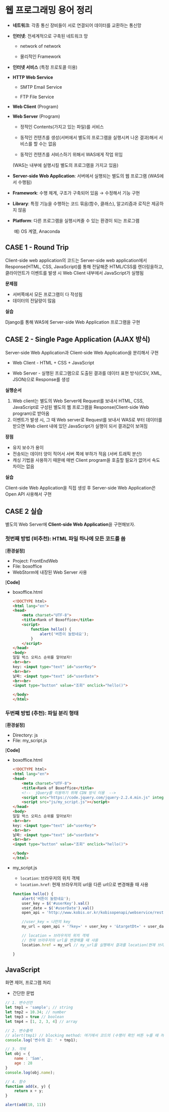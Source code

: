 # 웹 프로그래밍 용어 정리

- **네트워크**: 각종 통신 장비들이 서로 연결되어 데이터를 교환하는 통신망

- **인터넷**: 전세계적으로 구축된 네트워크 망

  -   network of network 
    
    -   물리적인 Framework


- **인터넷 서비스** (특정 프로토콜 이용)
-   **HTTP Web Service**
      
    -   SMTP Email Service
      
    -   FTP File Service


- **Web Client** (Program)

- **Web Server** (Program)

  
    -   정적인 Contents(가지고 있는 파일)를 서비스
    
    -   동적인 컨텐츠를 생성(서버에서 별도의 프로그램을 실행시켜 나온 결과)해서 서비스를 할 수는 없음
    
    - 동적인 컨텐츠를 서비스하기 위해서 WAS에게 작업 위임
  
    (WAS는 내부에 실행시킬 별도의 프로그램을 가지고 있음)


- **Server-side Web Application**: 서버에서 실행되는 별도의 웹 프로그램 (WAS에서 수행됨)

- **Framework**: 수행 체계, 구조가 구축되어 있음 → 수정해서 기능 구현

- **Library**: 특정 기능을 수행하는 코드 묶음(함수, 클래스), 알고리즘과 로직은 제공하지 않음

- **Platform**: 다른 프로그램을 실행시켜줄 수 있는 환경이 되는 프로그램

  ​				   예) OS 계열, Anaconda

## CASE 1 - Round Trip

Client-side web application의 코드는 Server-side web application에서 Response(HTML, CSS, JavaScript)를 통해 전달해준 HTML/CSS를 렌더링을하고, 클라이언트가 이벤트를 발생 시 Web Client 내부에서 JavaScript가 실행됨



**문제점**

- 서버쪽에서 모든 프로그램이 다 작성됨
- 데이터의 전달량이 많음

**실습**

Django를 통해 WAS에 Server-side Web Application 프로그램을 구현



## CASE 2 - Single Page Application (AJAX 방식)

Server-side Web Application과 Client-side Web Application을 분리해서 구현

- Web Client - HTML + CSS + JavaScript

- Web Server - 실행된 프로그램으로 도출된 결과를 데이터 표현 방식(CSV, XML, JSON)으로 Response를 생성

  

**실행순서**

1. Web client는 별도의 Web Server에 Request를 보내서 HTML, CSS, JavaScript로 구성된 별도의 웹 프로그램을 Response(Client-side Web program)로 받아옴
2. 이벤트가 발생 시, 그 때 Web server로 Request를 보내서 WAS로 부터 데이터를 받으면 Web client 내에 있던 JavaScript가 실행이 되서 결과값이 보여짐



**장점**

- 유지 보수가 용이
- 전송되는 데이터 양이 적어서 서버 쪽에 부하가 적음 (서버 트래픽 분산)
- 캐싱 기법을 사용하기 때문에 매번 Client program을 호출할 필요가 없어서 속도 차이는 없음

**실습**

Client-side Web Application을 직접 생성 후 Server-side Web Application은 Open API 사용해서 구현



## CASE 2 실습

별도의 Web Server에 **Client-side Web Application**을 구현해보자.



### 첫번째 방법 (비추천): HTML 파일 하나에 모든 코드를 씀

[**환경설정]**

- Project: FrontEndWeb
- File: boxoffice
- WebStorm에 내장된 Web Server 사용

[**Code]**

- boxoffice.html

  ```HTML
  <!DOCTYPE html>
  <html lang="en">
  <head>
      <meta charset="UTF-8">
      <title>Rank of Boxoffice</title>
      <script>
          function hello() {
              alert('버튼이 눌렸네요');
          }
      </script>
  </head>
  <body>
  일일 박스 오피스 순위를 알아보자!
  <br><br>
  key: <input type="text" id="userKey">
  <br><br>
  날짜: <input type="text" id="userDate">
  <br><br>
  <input type="button" value="조회" onclick="hello()">
  
  </body>
  </html>
  ```

  

### 두번째 방법 (추천): 파일 분리 형태

[**환경설정]**

- Directory: js
- File: my_script.js

[**Code]**

- boxoffice.html

  ```HTML
  <!DOCTYPE html>
  <html lang="en">
  <head>
      <meta charset="UTF-8">
      <title>Rank of Boxoffice</title>
      <!--  jQuery를 이용하기 위해 CDN 방식 이용  -->
      <script src="https://code.jquery.com/jquery-2.2.4.min.js" integrity="sha256-BbhdlvQf/xTY9gja0Dq3HiwQF8LaCRTXxZKRutelT44=" crossorigin="anonymous"></script>
      <script src="js/my_script.js"></script>
  </head>
  <body>
  일일 박스 오피스 순위를 알아보자!
  <br><br>
  key: <input type="text" id="userKey">
  <br><br>
  날짜: <input type="text" id="userDate">
  <br><br>
  <input type="button" value="조회" onclick="hello()">
  
  </body>
  </html>
  ```

  

- my_script.js

  - `location`: 브라우저의 위치 객체
  - `location.href`: 현재 브라우저의 url을 다른 url으로 변경해줄 때 사용

  ```javascript
  function hello() {
      alert('버튼이 눌렸네요');
      user_key = $('#userKey').val()
      user_date = $('#userDate').val()
      open_api = 'http://www.kobis.or.kr/kobisopenapi/webservice/rest/boxoffice/searchDailyBoxOfficeList.json'
  
      //user_key = 나만의 key
      my_url = open_api + '?key=' + user_key + '&targetDt=' + user_date
  
      // location = 브라우저의 위치 객체
      // 현재 브라우저의 url을 변경해줄 때 사용
      location.href = my_url // my_url을 실행해서 결과를 location(현재 브라우저)에 표현됨
  
  }
  ```

  

## JavaScript

화면 제어, 프로그램 처리

- 간단한 문법

```javascript
// 1. 변수선언
let tmp1 = 'sample'; // string
let tmp2 = 10.34; // number
let tmp3 = true // boolean
let tmp4 = [1, 2, 3, 4] // array

// 2. 변수출력
// alert(tmp1) // blocking method: 여기에서 코드의 (수행이 확인 버튼 누를 때 까지)일시 중지
console.log('변수의 값: ' + tmp1);

// 3. 객체
let obj = {
    name : 'Sam',
    age : 28
}
console.log(obj.name);

// 4. 함수
function add(x, y) {
    return x + y;
}

alert(add(10, 11))
```

